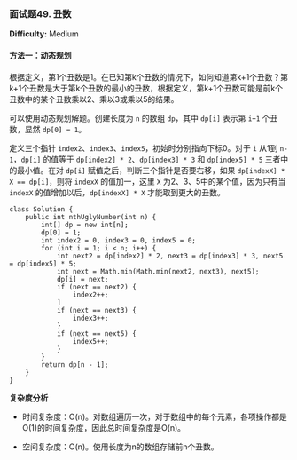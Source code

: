 ### 面试题49. 丑数

**Difficulty:** Medium

#### 方法一：动态规划

根据定义，第1个丑数是1。在已知第k个丑数的情况下，如何知道第k+1个丑数？第k+1个丑数是大于第k个丑数的最小的丑数，根据定义，第k+1个丑数可能是前k个丑数中的某个丑数乘以2、乘以3或乘以5的结果。

可以使用动态规划解题。创建长度为 `n` 的数组 `dp`，其中 `dp[i]` 表示第 `i+1` 个丑数，显然 `dp[0] = 1`。

定义三个指针 `index2`、`index3`、`index5`，初始时分别指向下标0。对于 `i` 从1到 `n-1`，`dp[i]` 的值等于 `dp[index2] * 2`、`dp[index3] * 3` 和 `dp[index5] * 5` 三者中的最小值。在对 `dp[i]` 赋值之后，判断三个指针是否要右移，如果 `dp[indexX] * X == dp[i]`，则将 `indexX` 的值加一，这里 `X` 为2、3、5中的某个值，因为只有当 `indexX` 的值增加以后，`dp[indexX] * X` 才能取到更大的丑数。

```
class Solution {
    public int nthUglyNumber(int n) {
        int[] dp = new int[n];
        dp[0] = 1;
        int index2 = 0, index3 = 0, index5 = 0;
        for (int i = 1; i < n; i++) {
            int next2 = dp[index2] * 2, next3 = dp[index3] * 3, next5 = dp[index5] * 5;
            int next = Math.min(Math.min(next2, next3), next5);
            dp[i] = next;
            if (next == next2) {
                index2++;
            ]
            if (next == next3) {
                index3++;
            }
            if (next == next5) {
                index5++;
            }
        }
        return dp[n - 1];
    }
}
```

**复杂度分析**

- 时间复杂度：O(n)。对数组遍历一次，对于数组中的每个元素，各项操作都是O(1)的时间复杂度，因此总时间复杂度是O(n)。

- 空间复杂度：O(n)。使用长度为n的数组存储前n个丑数。

